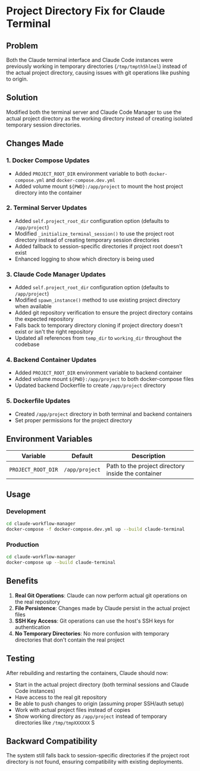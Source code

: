 # Project Directory Fix for Claude Terminal

## Problem
Both the Claude terminal interface and Claude Code instances were previously working in temporary directories (`/tmp/tmpth5hlmel`) instead of the actual project directory, causing issues with git operations like pushing to origin.

## Solution
Modified both the terminal server and Claude Code Manager to use the actual project directory as the working directory instead of creating isolated temporary session directories.

## Changes Made

### 1. Docker Compose Updates
- Added `PROJECT_ROOT_DIR` environment variable to both `docker-compose.yml` and `docker-compose.dev.yml`
- Added volume mount `${PWD}:/app/project` to mount the host project directory into the container

### 2. Terminal Server Updates
- Added `self.project_root_dir` configuration option (defaults to `/app/project`)
- Modified `_initialize_terminal_session()` to use the project root directory instead of creating temporary session directories
- Added fallback to session-specific directories if project root doesn't exist
- Enhanced logging to show which directory is being used

### 3. Claude Code Manager Updates
- Added `self.project_root_dir` configuration option (defaults to `/app/project`)
- Modified `spawn_instance()` method to use existing project directory when available
- Added git repository verification to ensure the project directory contains the expected repository
- Falls back to temporary directory cloning if project directory doesn't exist or isn't the right repository
- Updated all references from `temp_dir` to `working_dir` throughout the codebase

### 4. Backend Container Updates  
- Added `PROJECT_ROOT_DIR` environment variable to backend container
- Added volume mount `${PWD}:/app/project` to both docker-compose files
- Updated backend Dockerfile to create `/app/project` directory

### 5. Dockerfile Updates
- Created `/app/project` directory in both terminal and backend containers
- Set proper permissions for the project directory

## Environment Variables

| Variable | Default | Description |
|----------|---------|-------------|
| `PROJECT_ROOT_DIR` | `/app/project` | Path to the project directory inside the container |

## Usage

### Development
```bash
cd claude-workflow-manager
docker-compose -f docker-compose.dev.yml up --build claude-terminal
```

### Production
```bash
cd claude-workflow-manager
docker-compose up --build claude-terminal
```

## Benefits

1. **Real Git Operations**: Claude can now perform actual git operations on the real repository
2. **File Persistence**: Changes made by Claude persist in the actual project files
3. **SSH Key Access**: Git operations can use the host's SSH keys for authentication
4. **No Temporary Directories**: No more confusion with temporary directories that don't contain the real project

## Testing

After rebuilding and restarting the containers, Claude should now:
- Start in the actual project directory (both terminal sessions and Claude Code instances)
- Have access to the real git repository
- Be able to push changes to origin (assuming proper SSH/auth setup)
- Work with actual project files instead of copies
- Show working directory as `/app/project` instead of temporary directories like `/tmp/tmpXXXXXX`
S
## Backward Compatibility

The system still falls back to session-specific directories if the project root directory is not found, ensuring compatibility with existing deployments.
